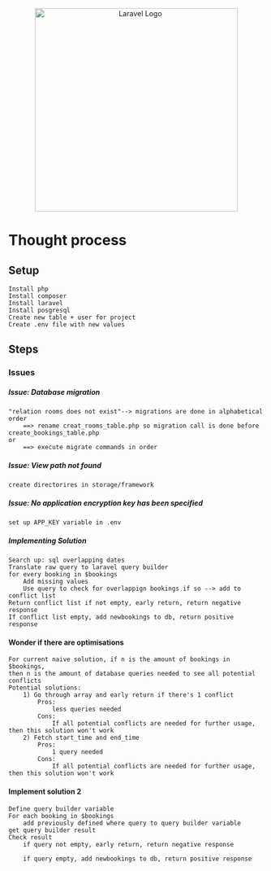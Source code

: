 <p align="center"><a href="https://laravel.com" target="_blank"><img src="https://raw.githubusercontent.com/laravel/art/master/logo-lockup/5%20SVG/2%20CMYK/1%20Full%20Color/laravel-logolockup-cmyk-red.svg" width="400" alt="Laravel Logo"></a></p>

# Thought process

## Setup
	Install php
	Install composer
	Install laravel
	Install posgresql
	Create new table + user for project
	Create .env file with new values

## Steps
### Issues
##### Issue: Database migration
    "relation rooms does not exist"--> migrations are done in alphabetical order
        ==> rename creat_rooms_table.php so migration call is done before create_bookings_table.php
    or
        ==> execute migrate commands in order 

##### Issue: View path not found
    create directorires in storage/framework
##### Issue: No application encryption key has been specified 
    set up APP_KEY variable in .env
##### Implementing Solution
    Search up: sql overlapping dates
    Translate raw query to laravel query builder
    for every booking in $bookings
        Add missing values
        Use query to check for overlappign bookings if so --> add to conflict list
    Return conflict list if not empty, early return, return negative response
    If conflict list empty, add newbookings to db, return positive response
#### Wonder if there are optimisations
    For current naive solution, if n is the amount of bookings in $bookings, 
    then n is the amount of database queries needed to see all potential conflicts
    Potential solutions:
        1) Go through array and early return if there's 1 conflict
            Pros: 
                less queries needed
            Cons:
                If all potential conflicts are needed for further usage, then this solution won't work
        2) Fetch start_time and end_time 
            Pros: 
                1 query needed
            Cons: 
                If all potential conflicts are needed for further usage, then this solution won't work
#### Implement solution 2
    Define query builder variable
    For each booking in $bookings
        add previously defined where query to query builder variable
    get query builder result
    Check result 
        if query not empty, early return, return negative response

        if query empty, add newbookings to db, return positive response
